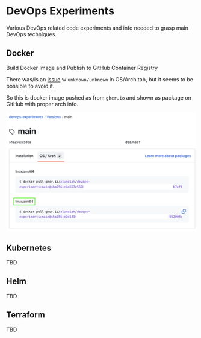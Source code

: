 # DevOps Experiments

Various DevOps related code experiments and info needed to grasp main DevOps techniques.

## Docker

Build Docker Image and Publish to GitHub Container Registry

There was/is an [issue](https://github.com/orgs/community/discussions/45969) w `unknown/unknown` in OS/Arch tab, but it seems to be possible to avoid it.

So this is docker image pushed as from `ghcr.io` and shown as package on GitHub with proper arch info.

![img1](./_images/img1.png)

## Kubernetes

TBD

## Helm

TBD

## Terraform

TBD

